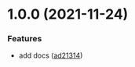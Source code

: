 # 1.0.0 (2021-11-24)


### Features

* add docs ([ad21314](https://github.com/temarusanov/nestjs-response-structure/commit/ad21314ce8298a61667264ce8afc99c7d2f6452c))
